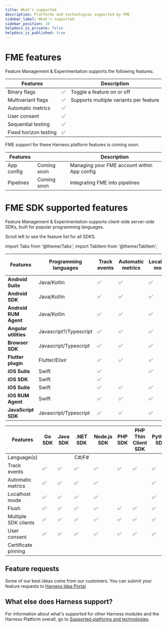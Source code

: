 ```yaml
---
title: What's supported
description: Platforms and technologies supported by FME
sidebar_label: What's supported
sidebar_position: 19
helpdocs_is_private: false
helpdocs_is_published: true
---
```


# FME features

Feature Management & Experimentation supports the following features.

<Tabs
  groupId="fmefeatures" queryString>
  <TabItem value="module" label="FME module features">

| **Features** | | **Description** |
| --- | --- | --- |
| Binary flags | ✅ | Toggle a feature on or off |
| Multivariant flags | ✅ | Supports multiple variants per feature |
| Automatic metrics | ✅ | |
| User consent | ✅ | |
| Sequential testing | ✅ | |
| Fixed horizon testing | ✅ | |

  </TabItem>
  <TabItem value="withinHarness" label="FME within Harness">

FME support for these Harness platform features is coming soon.

| **Features** | | **Description** |
| --- | --- | --- |
| App config | Coming soon | Managing your FME account within App config |
| Pipelines | Coming soon | Integrating FME into pipelines |

</TabItem>
</Tabs>

# FME SDK supported features

Feature Management & Experimentation supports client-side server-side SDKs, built for popular programming languages.

Scroll left to see the feature list for all SDKS.

import Tabs from '@theme/Tabs';
import TabItem from '@theme/TabItem';


<Tabs
  groupId="sdktab" queryString>
  <TabItem value="client-side" label="Client-side SDKs">

| **Features** | Programming languages | Track events | Automatic metrics | Localhost mode | Flush | Multiple SDK clients | User consent |
| --- | --- | --- | --- | --- | --- | --- | --- |
| **Android Suite** | Java/Kotlin | ✅ | ✅ | ✅ | ✅ | ✅ | ✅ |
| **Android SDK** | Java/Kotlin |  ✅  | ✅  | ✅  | ✅  | ✅ | ✅ |
| **Android RUM Agent** |  Java/Kotlin | ✅  | ✅ | ✅ | ✅ | | ✅ |
| **Angular utilities** | Javascript?/Typescript | ✅  | ✅  | ✅  | ✅ | | ✅ |
| **Browser SDK** | Javascript/Typescript | ✅  | ✅ | ✅ | ✅ | ✅ | ✅ |
| **Flutter plugin** | Flutter/Elixir | ✅ | ✅ | ✅ | ✅ | ✅ | ✅ |
| **iOS Suite** | Swift | ✅ |  | ✅ | ✅ | ✅ | ✅ |
| **iOS SDK** | Swift | ✅ | | | | | |
| **iOS Suite** | Swift | ✅ | ✅ | ✅ | ✅ | ✅ | ✅ |
| **iOS RUM Agent** | Swift | ✅ | ✅ | ✅ | ✅ | ✅ | ✅ |
| **JavaScript SDK** | Javascript/Typescript | ✅ | ✅ | ✅ | ✅ | ✅ | ✅ |

  </TabItem>
  <TabItem value="server-side" label="Server-side SDKs">

| **Features** | **Go SDK** | **Java SDK** | **.NET SDK** | **Node.js SDK** | **PHP SDK** | PHP Thin Client SDK | **Python SDK** | **Ruby SDK** |
| --- | --- | --- | --- | --- | --- | --- | --- | --- |
| Language(s) | | | C\#/F\# | | | | | | 
| Track events | ✅  | ✅  | ✅  | ✅  | ✅ | ✅  | ✅  | ✅  |
| Automatic metrics | ✅  | ✅  | ✅  | ✅ | | | ✅  | ✅  | ✅  |
| Localhost mode | ✅  | ✅  | ✅  | ✅ | | | ✅  | ✅  | ✅  |
| Flush | ✅  | ✅ | ✅ | ✅ | ✅ | ✅  | ✅  | ✅  |
| Multiple SDK clients  | ✅ | ✅ | ✅ | ✅ | ✅ | ✅  | ✅  | ✅  |
| User consent | ✅ | ✅ | ✅ | ✅ | ✅ | ✅  | ✅  | ✅  |
| Certificate pinning | | | | | | | | |

  </TabItem>
</Tabs>

## Feature requests

Some of our best ideas come from our customers. You can submit your feature requests to [Harness Idea Portal](https://ideas.harness.io/feature-request).

## What else does Harness support?

For information about what's supported for other Harness modules and the Harness Platform overall, go to [Supported platforms and technologies](/docs/platform/platform-whats-supported.md).
